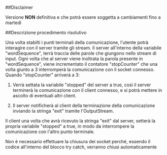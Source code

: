 ##Disclaimer

Versione **NON** definitiva e che potrà essere soggetta a cambiamenti 
fino a martedì

##Descrizione procedimento risolutivo

Una volta stabilti i punti terminali della comunicazione, l'utente potrà 
interagire con il server tramite gli stream.
Il server all'interno della variabile "wordSequence", terrà traccia 
delle parole che giungono nello stream di input.
Ogni volta che al server viene inoltrata la parola presente in 
"wordSequence", viene incrementato il contatore "stopCounter" che una 
volta giunto a 3 interromperà la comunicazione con il socket connesso.
Quando "stopCounter" arriverà a 3:

1) Verrà settata la variabile "stopped" del server a true, così il 
server terminerà la comunicazione con il client connesso, e si potrà 
mettere in ascolto di eventuali altri client.

2) Il server notificherà al client della terminazione della 
comunicazione inviando la stringa "exit" tramite l'OutputStream.

Il client una volta che avrà ricevuto la stringa "exit" dal server, 
setterà la propria variabile "stopped" a true, in modo da interrompere 
la comunicazione con l'altro punto terminale.

Non è necessario effettuare la chiusura dei socket perché, essendo il 
codice all'interno del blocco try catch, verranno chiusi automaticamente
